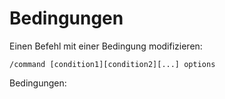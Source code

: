 # Bedingungen

Einen Befehl mit einer Bedingung modifizieren:
```
/command [condition1][condition2][...] options
```

Bedingungen:
